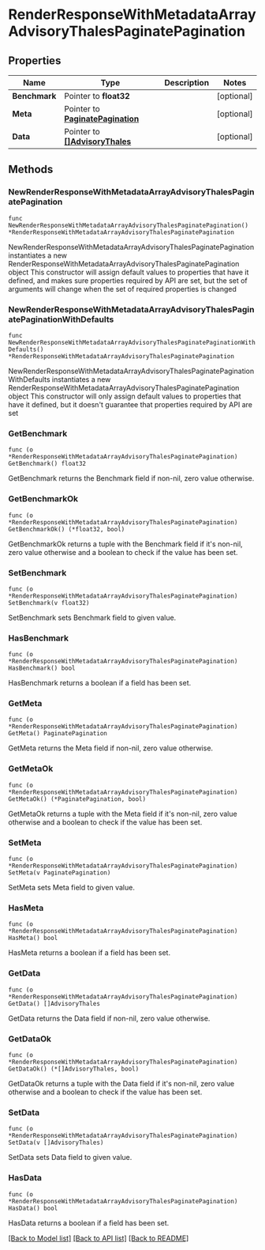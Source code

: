 # RenderResponseWithMetadataArrayAdvisoryThalesPaginatePagination

## Properties

Name | Type | Description | Notes
------------ | ------------- | ------------- | -------------
**Benchmark** | Pointer to **float32** |  | [optional] 
**Meta** | Pointer to [**PaginatePagination**](PaginatePagination.md) |  | [optional] 
**Data** | Pointer to [**[]AdvisoryThales**](AdvisoryThales.md) |  | [optional] 

## Methods

### NewRenderResponseWithMetadataArrayAdvisoryThalesPaginatePagination

`func NewRenderResponseWithMetadataArrayAdvisoryThalesPaginatePagination() *RenderResponseWithMetadataArrayAdvisoryThalesPaginatePagination`

NewRenderResponseWithMetadataArrayAdvisoryThalesPaginatePagination instantiates a new RenderResponseWithMetadataArrayAdvisoryThalesPaginatePagination object
This constructor will assign default values to properties that have it defined,
and makes sure properties required by API are set, but the set of arguments
will change when the set of required properties is changed

### NewRenderResponseWithMetadataArrayAdvisoryThalesPaginatePaginationWithDefaults

`func NewRenderResponseWithMetadataArrayAdvisoryThalesPaginatePaginationWithDefaults() *RenderResponseWithMetadataArrayAdvisoryThalesPaginatePagination`

NewRenderResponseWithMetadataArrayAdvisoryThalesPaginatePaginationWithDefaults instantiates a new RenderResponseWithMetadataArrayAdvisoryThalesPaginatePagination object
This constructor will only assign default values to properties that have it defined,
but it doesn't guarantee that properties required by API are set

### GetBenchmark

`func (o *RenderResponseWithMetadataArrayAdvisoryThalesPaginatePagination) GetBenchmark() float32`

GetBenchmark returns the Benchmark field if non-nil, zero value otherwise.

### GetBenchmarkOk

`func (o *RenderResponseWithMetadataArrayAdvisoryThalesPaginatePagination) GetBenchmarkOk() (*float32, bool)`

GetBenchmarkOk returns a tuple with the Benchmark field if it's non-nil, zero value otherwise
and a boolean to check if the value has been set.

### SetBenchmark

`func (o *RenderResponseWithMetadataArrayAdvisoryThalesPaginatePagination) SetBenchmark(v float32)`

SetBenchmark sets Benchmark field to given value.

### HasBenchmark

`func (o *RenderResponseWithMetadataArrayAdvisoryThalesPaginatePagination) HasBenchmark() bool`

HasBenchmark returns a boolean if a field has been set.

### GetMeta

`func (o *RenderResponseWithMetadataArrayAdvisoryThalesPaginatePagination) GetMeta() PaginatePagination`

GetMeta returns the Meta field if non-nil, zero value otherwise.

### GetMetaOk

`func (o *RenderResponseWithMetadataArrayAdvisoryThalesPaginatePagination) GetMetaOk() (*PaginatePagination, bool)`

GetMetaOk returns a tuple with the Meta field if it's non-nil, zero value otherwise
and a boolean to check if the value has been set.

### SetMeta

`func (o *RenderResponseWithMetadataArrayAdvisoryThalesPaginatePagination) SetMeta(v PaginatePagination)`

SetMeta sets Meta field to given value.

### HasMeta

`func (o *RenderResponseWithMetadataArrayAdvisoryThalesPaginatePagination) HasMeta() bool`

HasMeta returns a boolean if a field has been set.

### GetData

`func (o *RenderResponseWithMetadataArrayAdvisoryThalesPaginatePagination) GetData() []AdvisoryThales`

GetData returns the Data field if non-nil, zero value otherwise.

### GetDataOk

`func (o *RenderResponseWithMetadataArrayAdvisoryThalesPaginatePagination) GetDataOk() (*[]AdvisoryThales, bool)`

GetDataOk returns a tuple with the Data field if it's non-nil, zero value otherwise
and a boolean to check if the value has been set.

### SetData

`func (o *RenderResponseWithMetadataArrayAdvisoryThalesPaginatePagination) SetData(v []AdvisoryThales)`

SetData sets Data field to given value.

### HasData

`func (o *RenderResponseWithMetadataArrayAdvisoryThalesPaginatePagination) HasData() bool`

HasData returns a boolean if a field has been set.


[[Back to Model list]](../README.md#documentation-for-models) [[Back to API list]](../README.md#documentation-for-api-endpoints) [[Back to README]](../README.md)


